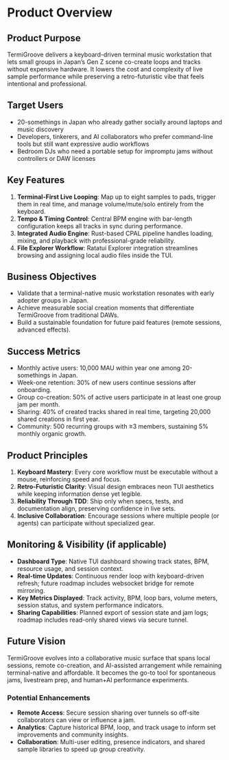 # Product Overview

## Product Purpose
TermiGroove delivers a keyboard-driven terminal music workstation that lets small groups in Japan’s Gen Z scene co-create loops and tracks without expensive hardware. It lowers the cost and complexity of live sample performance while preserving a retro-futuristic vibe that feels intentional and professional.

## Target Users
- 20-somethings in Japan who already gather socially around laptops and music discovery
- Developers, tinkerers, and AI collaborators who prefer command-line tools but still want expressive audio workflows
- Bedroom DJs who need a portable setup for impromptu jams without controllers or DAW licenses

## Key Features
1. **Terminal-First Live Looping**: Map up to eight samples to pads, trigger them in real time, and manage volume/mute/solo entirely from the keyboard.
2. **Tempo & Timing Control**: Central BPM engine with bar-length configuration keeps all tracks in sync during performance.
3. **Integrated Audio Engine**: Rust-based CPAL pipeline handles loading, mixing, and playback with professional-grade reliability.
4. **File Explorer Workflow**: Ratatui Explorer integration streamlines browsing and assigning local audio files inside the TUI.

## Business Objectives
- Validate that a terminal-native music workstation resonates with early adopter groups in Japan.
- Achieve measurable social creation moments that differentiate TermiGroove from traditional DAWs.
- Build a sustainable foundation for future paid features (remote sessions, advanced effects).

## Success Metrics
- Monthly active users: 10,000 MAU within year one among 20-somethings in Japan.
- Week-one retention: 30% of new users continue sessions after onboarding.
- Group co-creation: 50% of active users participate in at least one group jam per month.
- Sharing: 40% of created tracks shared in real time, targeting 20,000 shared creations in first year.
- Community: 500 recurring groups with ≥3 members, sustaining 5% monthly organic growth.

## Product Principles
1. **Keyboard Mastery**: Every core workflow must be executable without a mouse, reinforcing speed and focus.
2. **Retro-Futuristic Clarity**: Visual design embraces neon TUI aesthetics while keeping information dense yet legible.
3. **Reliability Through TDD**: Ship only when specs, tests, and documentation align, preserving confidence in live sets.
4. **Inclusive Collaboration**: Encourage sessions where multiple people (or agents) can participate without specialized gear.

## Monitoring & Visibility (if applicable)
- **Dashboard Type**: Native TUI dashboard showing track states, BPM, resource usage, and session context.
- **Real-time Updates**: Continuous render loop with keyboard-driven refresh; future roadmap includes websocket bridge for remote mirroring.
- **Key Metrics Displayed**: Track activity, BPM, loop bars, volume meters, session status, and system performance indicators.
- **Sharing Capabilities**: Planned export of session state and jam logs; roadmap includes read-only shared views via secure tunnel.

## Future Vision
TermiGroove evolves into a collaborative music surface that spans local sessions, remote co-creation, and AI-assisted arrangement while remaining terminal-native and affordable. It becomes the go-to tool for spontaneous jams, livestream prep, and human+AI performance experiments.

### Potential Enhancements
- **Remote Access**: Secure session sharing over tunnels so off-site collaborators can view or influence a jam.
- **Analytics**: Capture historical BPM, loop, and track usage to inform set improvements and community insights.
- **Collaboration**: Multi-user editing, presence indicators, and shared sample libraries to speed up group creativity.
